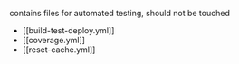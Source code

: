 contains files for automated testing, should not be touched

- [[build-test-deploy.yml]]
- [[coverage.yml]]
- [[reset-cache.yml]]